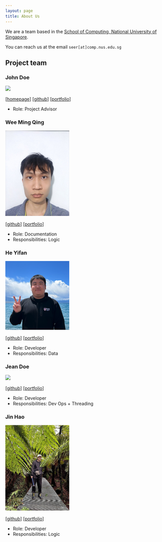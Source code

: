 ```yaml
---
layout: page
title: About Us
---
```


We are a team based in the [School of Computing, National University of Singapore](http://www.comp.nus.edu.sg).

You can reach us at the email `seer[at]comp.nus.edu.sg`

## Project team

### John Doe

<img src="images/johndoe.png" width="200px">

[[homepage](http://www.comp.nus.edu.sg/~damithch)]
[[github](https://github.com/johndoe)]
[[portfolio](team/johndoe.md)]

* Role: Project Advisor

### Wee Ming Qing

<img src="images/weemingqing.png" width="200px">

[[github](https://github.com/WeeMingQing)]
[[portfolio](team/weemingqing.md)]

* Role: Documentation
* Responsibilities: Logic


### He Yifan

<img src="images/jibtaf.png" width="200px">

[[github](http://github.com/jibtaf)] [[portfolio](team/jibtaf.md)]

* Role: Developer
* Responsibilities: Data

### Jean Doe

<img src="images/johndoe.png" width="200px">

[[github](http://github.com/johndoe)]
[[portfolio](team/johndoe.md)]

* Role: Developer
* Responsibilities: Dev Ops + Threading

### Jin Hao

<img src="images/jinhao.png" width="200px">

[[github](http://github.com/Leb14)]
[[portfolio](team/jinHao.md)]

* Role: Developer
* Responsibilities: Logic
